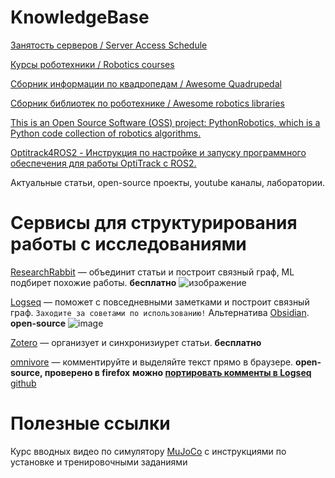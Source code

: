 # KnowledgeBase

[Занятость серверов / Server Access Schedule](https://docs.google.com/spreadsheets/d/1SBA8zB3kSqXsiFGkHdfXhm5Cove7Vb4YDCJwm8NfDrE/edit#gid=0)

[Курсы роботехники / Robotics courses](https://github.com/Developer-Y/cs-video-courses#robotics)

[Сборник информации по квадропедам / Awesome Quadrupedal](https://github.com/curieuxjy/Awesome_Quadrupedal_Robots)

[Сборник библиотек по роботехнике / Awesome robotics libraries](https://github.com/jslee02/awesome-robotics-libraries)

[This is an Open Source Software (OSS) project: PythonRobotics, which is a Python code collection of robotics algorithms.](https://atsushisakai.github.io/PythonRobotics/getting_started.html)

[Optitrack4ROS2 - Инструкция по настройке и запуску программного обеспечения для работы OptiTrack с ROS2.](https://github.com/be2rlab/Optitrack4ROS2)

Актуальные статьи, open-source проекты, youtube каналы, лаборатории. 


# Сервисы для структурирования работы с исследованиями
[ResearchRabbit](https://www.researchrabbit.ai/) — объединит статьи и построит связный граф, ML подбирет похожие работы. **бесплатно**
![изображение](https://github.com/be2rlab/KnowledgeBase/assets/40656018/ac043fe0-4a4e-41ea-aa5b-b69b238324dc)

[Logseq](https://github.com/be2rlab/KnowledgeBase/wiki/Logseq) — поможет с повседневными заметками и построит связный граф. `Заходите за советами по использованию!`
Альтернатива [Obsidian](https://obsidian.md/). **open-source**
![image](https://github.com/be2rlab/KnowledgeBase/assets/65085868/ceacb202-1431-4cf4-a519-18a45b459c36)

[Zotero](https://www.zotero.org/) — организует и синхронизиурет статьи. **бесплатно**

[omnivore](https://omnivore.app) — комментируйте и выделяйте текст прямо в браузере. **open-source, проверено в firefox** **можно [портировать комменты в Logseq](https://briansunter.com/graph/#/page/omnivore-logseq-guide)** 
[github](https://github.com/omnivore-app/omnivore)

# Полезные ссылки
Курс вводных видео по симулятору [MuJoCo](https://pab47.github.io/mujoco.html) с инструкциями по установке и тренировочными заданиями
